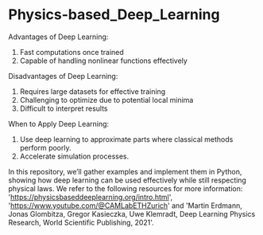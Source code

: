 # Physics-based_Deep_Learning

Advantages of Deep Learning:

1. Fast computations once trained
2. Capable of handling nonlinear functions effectively

   
Disadvantages of Deep Learning:

1. Requires large datasets for effective training
2. Challenging to optimize due to potential local minima
3. Difficult to interpret results

   
When to Apply Deep Learning:

1. Use deep learning to approximate parts where classical methods perform poorly.
2. Accelerate simulation processes.

In this repository, we’ll gather examples and implement them in Python, showing how deep learning can be used effectively while still respecting physical laws. We refer to the following resources for more information:
'https://physicsbaseddeeplearning.org/intro.html', 'https://www.youtube.com/@CAMLabETHZurich' and 'Martin Erdmann, Jonas Glombitza, Gregor Kasieczka, Uwe Klemradt, Deep Learning Physics Research, World Scientific Publishing, 2021'.
